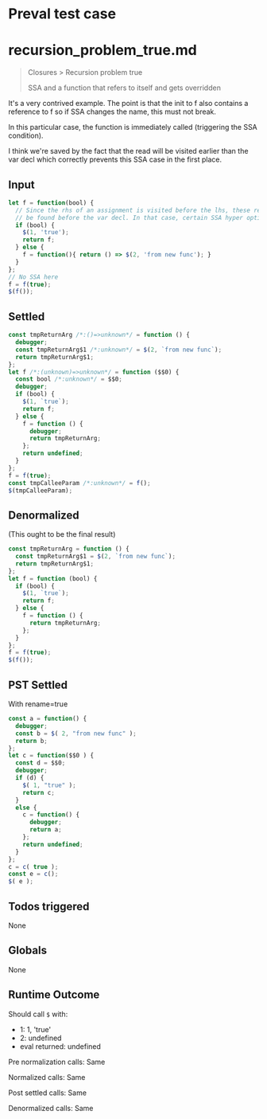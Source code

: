 # Preval test case

# recursion_problem_true.md

> Closures > Recursion problem true
>
> SSA and a function that refers to itself and gets overridden

It's a very contrived example. The point is that the init to f also contains a reference to f so if SSA changes the name, this must not break.

In this particular case, the function is immediately called (triggering the SSA condition).

I think we're saved by the fact that the read will be visited earlier than the var decl which correctly prevents this SSA case in the first place.

## Input

`````js filename=intro
let f = function(bool) {
  // Since the rhs of an assignment is visited before the lhs, these references of `f` will
  // be found before the var decl. In that case, certain SSA hyper optimizations are skipped.
  if (bool) {
    $(1, 'true');
    return f;
  } else {
    f = function(){ return () => $(2, 'from new func'); }
  }
};
// No SSA here
f = f(true);
$(f());
`````


## Settled


`````js filename=intro
const tmpReturnArg /*:()=>unknown*/ = function () {
  debugger;
  const tmpReturnArg$1 /*:unknown*/ = $(2, `from new func`);
  return tmpReturnArg$1;
};
let f /*:(unknown)=>unknown*/ = function ($$0) {
  const bool /*:unknown*/ = $$0;
  debugger;
  if (bool) {
    $(1, `true`);
    return f;
  } else {
    f = function () {
      debugger;
      return tmpReturnArg;
    };
    return undefined;
  }
};
f = f(true);
const tmpCalleeParam /*:unknown*/ = f();
$(tmpCalleeParam);
`````


## Denormalized
(This ought to be the final result)

`````js filename=intro
const tmpReturnArg = function () {
  const tmpReturnArg$1 = $(2, `from new func`);
  return tmpReturnArg$1;
};
let f = function (bool) {
  if (bool) {
    $(1, `true`);
    return f;
  } else {
    f = function () {
      return tmpReturnArg;
    };
  }
};
f = f(true);
$(f());
`````


## PST Settled
With rename=true

`````js filename=intro
const a = function() {
  debugger;
  const b = $( 2, "from new func" );
  return b;
};
let c = function($$0 ) {
  const d = $$0;
  debugger;
  if (d) {
    $( 1, "true" );
    return c;
  }
  else {
    c = function() {
      debugger;
      return a;
    };
    return undefined;
  }
};
c = c( true );
const e = c();
$( e );
`````


## Todos triggered


None


## Globals


None


## Runtime Outcome


Should call `$` with:
 - 1: 1, 'true'
 - 2: undefined
 - eval returned: undefined

Pre normalization calls: Same

Normalized calls: Same

Post settled calls: Same

Denormalized calls: Same

